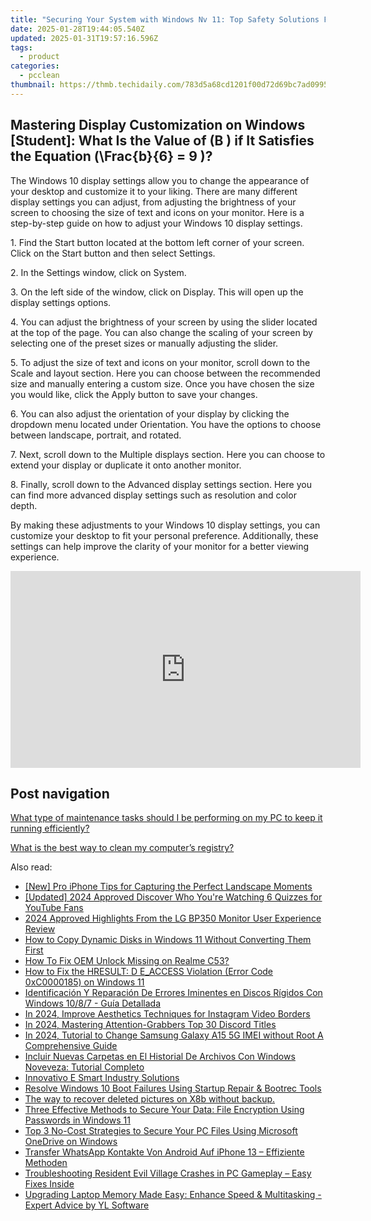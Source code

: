 ```yaml
---
title: "Securing Your System with Windows Nv 11: Top Safety Solutions From YL Computing's Perspective"
date: 2025-01-28T19:44:05.540Z
updated: 2025-01-31T19:57:16.596Z
tags:
  - product
categories:
  - pcclean
thumbnail: https://thmb.techidaily.com/783d5a68cd1201f00d72d69bc7ad0995ab16e6e244585454342ca9de98074a9b.jpg
---
```


## Mastering Display Customization on Windows [Student]: What Is the Value of \(B \) if It Satisfies the Equation \(\Frac{b}{6} = 9 \)?

The Windows 10 display settings allow you to change the appearance of your desktop and customize it to your liking. There are many different display settings you can adjust, from adjusting the brightness of your screen to choosing the size of text and icons on your monitor. Here is a step-by-step guide on how to adjust your Windows 10 display settings. 

1\. Find the Start button located at the bottom left corner of your screen. Click on the Start button and then select Settings.

2\. In the Settings window, click on System.

3\. On the left side of the window, click on Display. This will open up the display settings options. 

4\. You can adjust the brightness of your screen by using the slider located at the top of the page. You can also change the scaling of your screen by selecting one of the preset sizes or manually adjusting the slider.

5\. To adjust the size of text and icons on your monitor, scroll down to the Scale and layout section. Here you can choose between the recommended size and manually entering a custom size. Once you have chosen the size you would like, click the Apply button to save your changes.

6\. You can also adjust the orientation of your display by clicking the dropdown menu located under Orientation. You have the options to choose between landscape, portrait, and rotated.

7\. Next, scroll down to the Multiple displays section. Here you can choose to extend your display or duplicate it onto another monitor.

8\. Finally, scroll down to the Advanced display settings section. Here you can find more advanced display settings such as resolution and color depth. 

By making these adjustments to your Windows 10 display settings, you can customize your desktop to fit your personal preference. Additionally, these settings can help improve the clarity of your monitor for a better viewing experience.

<!-- affiliate ads begin -->
<iframe width="560" height="315" src="https://www.youtube.com/embed/1rCjQ09iG7s?si=Si1fUBric8MH1VHI" title="YouTube video player" frameborder="0" allow="accelerometer; autoplay; clipboard-write; encrypted-media; gyroscope; picture-in-picture; web-share" referrerpolicy="strict-origin-when-cross-origin" allowfullscreen></iframe>
<!-- affiliate ads end -->

## Post navigation

[What type of maintenance tasks should I be performing on my PC to keep it running efficiently?](https://tools.techidaily.com/pcclean/products/)

[What is the best way to clean my computer’s registry?](https://tools.techidaily.com/pcclean/products/)

<ins class="adsbygoogle"
     style="display:block"
     data-ad-format="autorelaxed"
     data-ad-client="ca-pub-7571918770474297"
     data-ad-slot="1223367746"></ins>

<ins class="adsbygoogle"
     style="display:block"
     data-ad-client="ca-pub-7571918770474297"
     data-ad-slot="8358498916"
     data-ad-format="auto"
     data-full-width-responsive="true"></ins>

<span class="atpl-alsoreadstyle">Also read:</span>
<div><ul>
<li><a href="https://extra-approaches.techidaily.com/new-pro-iphone-tips-for-capturing-the-perfect-landscape-moments/"><u>[New] Pro iPhone Tips for Capturing the Perfect Landscape Moments</u></a></li>
<li><a href="https://youtube-zero.techidaily.com/ed-2024-approved-discover-who-youre-watching-6-quizzes-for-youtube-fans/"><u>[Updated] 2024 Approved Discover Who You're Watching 6 Quizzes for YouTube Fans</u></a></li>
<li><a href="https://article-posts.techidaily.com/2024-approved-highlights-from-the-lg-bp350-monitor-user-experience-review/"><u>2024 Approved Highlights From the LG BP350 Monitor User Experience Review</u></a></li>
<li><a href="https://discover-able.techidaily.com/how-to-copy-dynamic-disks-in-windows-11-without-converting-them-first/"><u>How to Copy Dynamic Disks in Windows 11 Without Converting Them First</u></a></li>
<li><a href="https://easy-unlock-android.techidaily.com/how-to-fix-oem-unlock-missing-on-realme-c53-by-drfone-android/"><u>How To Fix OEM Unlock Missing on Realme C53?</u></a></li>
<li><a href="https://discover-able.techidaily.com/how-to-fix-the-hresult-d-eaccess-violation-error-code-0xc0000185-on-windows-11/"><u>How to Fix the HRESULT: D E_ACCESS Violation (Error Code 0xC0000185) on Windows 11</u></a></li>
<li><a href="https://discover-able.techidaily.com/identificacion-y-reparacion-de-errores-iminentes-en-discos-rigidos-con-windows-1087-guia-detallada/"><u>Identificación Y Reparación De Errores Iminentes en Discos Rígidos Con Windows 10/8/7 - Guía Detallada</u></a></li>
<li><a href="https://instagram-video-recordings.techidaily.com/in-2024-improve-aesthetics-techniques-for-instagram-video-borders/"><u>In 2024, Improve Aesthetics Techniques for Instagram Video Borders</u></a></li>
<li><a href="https://discord-videos.techidaily.com/in-2024-mastering-attention-grabbers-top-30-discord-titles/"><u>In 2024, Mastering Attention-Grabbers Top 30 Discord Titles</u></a></li>
<li><a href="https://sim-unlock.techidaily.com/in-2024-tutorial-to-change-samsung-galaxy-a15-5g-imei-without-root-a-comprehensive-guide-by-drfone-android/"><u>In 2024, Tutorial to Change Samsung Galaxy A15 5G IMEI without Root A Comprehensive Guide</u></a></li>
<li><a href="https://discover-able.techidaily.com/incluir-nuevas-carpetas-en-el-historial-de-archivos-con-windows-noveveza-tutorial-completo/"><u>Incluir Nuevas Carpetas en El Historial De Archivos Con Windows Noveveza: Tutorial Completo</u></a></li>
<li><a href="https://discover-able.techidaily.com/innovativo-e-smart-industry-solutions/"><u>Innovativo E Smart Industry Solutions</u></a></li>
<li><a href="https://discover-able.techidaily.com/resolve-windows-10-boot-failures-using-startup-repair-and-bootrec-tools/"><u>Resolve Windows 10 Boot Failures Using Startup Repair & Bootrec Tools</u></a></li>
<li><a href="https://techidaily.com/the-way-to-recover-deleted-pictures-on-x8b-without-backup-by-fonelab-android-recover-pictures/"><u>The way to recover deleted pictures on X8b without backup.</u></a></li>
<li><a href="https://discover-able.techidaily.com/three-effective-methods-to-secure-your-data-file-encryption-using-passwords-in-windows-11/"><u>Three Effective Methods to Secure Your Data: File Encryption Using Passwords in Windows 11</u></a></li>
<li><a href="https://discover-able.techidaily.com/top-3-no-cost-strategies-to-secure-your-pc-files-using-microsoft-onedrive-on-windows/"><u>Top 3 No-Cost Strategies to Secure Your PC Files Using Microsoft OneDrive on Windows</u></a></li>
<li><a href="https://discover-able.techidaily.com/transfer-whatsapp-kontakte-von-android-auf-iphone-13-effiziente-methoden/"><u>Transfer WhatsApp Kontakte Von Android Auf iPhone 13 – Effiziente Methoden</u></a></li>
<li><a href="https://win-blog.techidaily.com/troubleshooting-resident-evil-village-crashes-in-pc-gameplay-easy-fixes-inside/"><u>Troubleshooting Resident Evil Village Crashes in PC Gameplay – Easy Fixes Inside</u></a></li>
<li><a href="https://discover-great.techidaily.com/upgrading-laptop-memory-made-easy-enhance-speed-and-multitasking-expert-advice-by-yl-software/"><u>Upgrading Laptop Memory Made Easy: Enhance Speed & Multitasking - Expert Advice by YL Software</u></a></li>
</ul></div>

